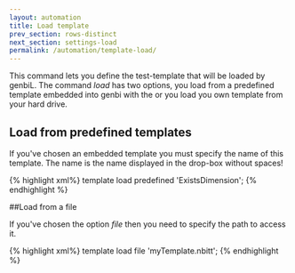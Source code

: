 ```yaml
---
layout: automation
title: Load template
prev_section: rows-distinct
next_section: settings-load
permalink: /automation/template-load/
---
```

This command lets you define the test-template that will be loaded by genbiL. The command *load* has two options, you load from a predefined template embedded into genbi with the or you load you own template from your hard drive.

## Load from predefined templates

If you've chosen an embedded template you must specify the name of this template. The name is the name displayed in the drop-box without spaces!

{% highlight xml%}
template load predefined 'ExistsDimension';
{% endhighlight %}

##Load from a file

If you've chosen the option *file* then you need to specify the path to access it.

{% highlight xml%}
template load file 'myTemplate.nbitt';
{% endhighlight %}
